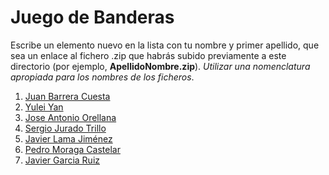 Juego de Banderas
======

Escribe un elemento nuevo en la lista con tu nombre y primer apellido, que sea un enlace al fichero .zip que habrás subido previamente a este directorio (por ejemplo, **ApellidoNombre.zip**). *Utilizar una nomenclatura apropiada para los nombres de los ficheros*.

1. [Juan Barrera Cuesta](https://github.com/franlu/Programacion-Moviles/blob/main/Tema1/Practicas/01_Banderas/JuanBarreraCuesta_JuegoBanderas.zip)
2. [Yulei Yan](https://github.com/franlu/Programacion-Moviles/blob/main/Tema1/Practicas/01_Banderas/YanYulei_JuegoBandera.zip)
2. [Jose Antonio Orellana](https://github.com/franlu/Programacion-Moviles/blob/main/Tema1/Practicas/01_Banderas/JoseAntonioOrellanaGomez_JuegoBanderas.zip)
4. [Sergio Jurado Trillo](https://github.com/franlu/Programacion-Moviles/blob/main/Tema1/Practicas/01_Banderas/Banderas_SergioJuradoTrillo.zip)
5. [Javier Lama Jiménez](https://github.com/franlu/Programacion-Moviles/blob/main/Tema1/Practicas/01_Banderas/Banderas_JavierLama.zip)
6. [Pedro Moraga Castelar](https://github.com/franlu/Programacion-Moviles/blob/main/Tema1/Practicas/01_Banderas/flagsGame_PedroMoraga.zip)
6. [Javier Garcia Ruiz](https://github.com/franlu/Programacion-Moviles/blob/main/Tema1/Practicas/GuessTheFlag_GarciaRuizJavier.zip)
